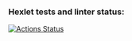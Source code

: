 ### Hexlet tests and linter status:
[![Actions Status](https://github.com/vareshka0101/frontend-project-46/actions/workflows/hexlet-check.yml/badge.svg)](https://github.com/vareshka0101/frontend-project-46/actions)